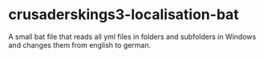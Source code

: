 # crusaderskings3-localisation-bat
A small bat file that reads all yml files in folders and subfolders in Windows and changes them from english to german.
